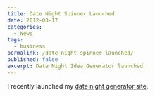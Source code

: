 ```yaml
---
title: Date Night Spinner Launched
date: 2012-08-17
categories:
  - News
tags:
  - business
permalink: /date-night-spinner-launched/
published: false
excerpt: Date Night Idea Generator launched
---
```

I recently launched my [date night generator site](/date-night-spinner).